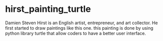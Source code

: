 # hirst_painting_turtle
Damien Steven Hirst is an English artist, entrepreneur, and art collector.  He first started to draw paintings like this one. 
this painting is done by using python library turtle that allow coders to have a better user interface.
